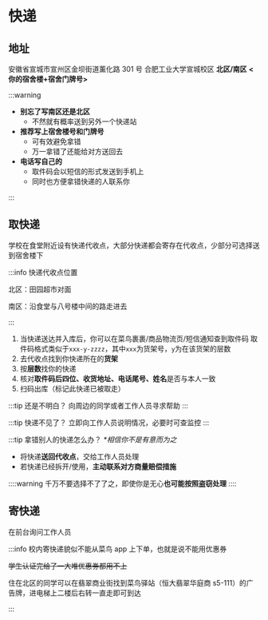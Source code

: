 # 快递

## 地址

安徽省宣城市宣州区金坝街道薰化路 301 号 合肥工业大学宣城校区 **北区/南区** **<你的宿舍楼+宿舍门牌号>**

:::warning

- **别忘了写南区还是北区**
  - 不然就有概率送到另外一个快递站
- **推荐写上宿舍楼号和门牌号**
  - 可有效避免拿错
  - 万一拿错了还能给对方送回去
- **电话写自己的**
  - 取件码会以短信的形式发送到手机上
  - 同时也方便拿错快递的人联系你

:::

## 取快递

学校在食堂附近设有快递代收点，大部分快递都会寄存在代收点，少部分可选择送到宿舍楼下

:::info 快递代收点位置

北区：田园超市对面

南区：沿食堂与八号楼中间的路走进去

:::

1. 当快递送达并入库后，你可以在菜鸟裹裹/商品物流页/短信通知查到取件码
   取件码格式类似于`xxx-y-zzzz`，其中`xxx`为货架号，`y`为在该货架的层数
2. 去代收点找到你快递所在的**货架**
3. 按**层数**找你的快递
4. 核对**取件码后四位、收货地址、电话尾号、姓名**是否与本人一致
5. 扫码出库（标记此快递已被取走）

:::tip 还是不明白？
向周边的同学或者工作人员寻求帮助
:::

:::tip 快递不见了？
立即向工作人员说明情况，必要时可查监控
:::

:::tip 拿错别人的快递怎么办？
_*相信你不是有意而为之_

- 将快递**送回代收点**，交给工作人员处理
- 若快递已经拆开/使用，**主动联系对方商量赔偿措施**

::::warning
千万不要选择不了了之，即使你是无心**也可能按照盗窃处理**
::::

## 寄快递

在前台询问工作人员

:::info
校内寄快递貌似不能从菜鸟 app 上下单，也就是说不能用优惠券

~~学生认证完给了一大堆优惠券都用不上~~

住在北区的同学可以在翡翠商业街找到菜鸟驿站（恒大翡翠华庭商 s5-111）的广告牌，进电梯上二楼后右转一直走即可到达

:::
